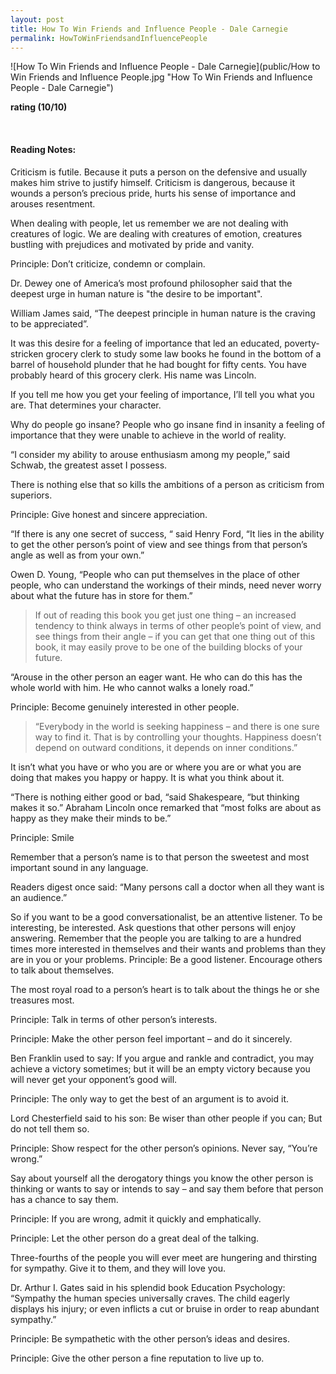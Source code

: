 ```yaml
---
layout: post
title: How To Win Friends and Influence People - Dale Carnegie
permalink: HowToWinFriendsandInfluencePeople
---
```


![How To Win Friends and Influence People - Dale Carnegie](public/How to Win Friends and Influence People.jpg "How To Win Friends and Influence People - Dale Carnegie")

**rating (10/10)**

<br>


#### Reading Notes:

Criticism is futile. Because it puts a person on the defensive and usually makes him strive to justify himself. Criticism is dangerous, because it wounds a person’s precious pride, hurts his sense of importance and arouses resentment. 
 
When dealing with people, let us remember we are not dealing with creatures of logic. We are dealing with creatures of emotion, creatures bustling with prejudices and motivated by pride and vanity.  

Principle: Don’t criticize, condemn or complain. 

Dr. Dewey one of America’s most profound philosopher said that the deepest urge in human nature is "the desire to be important". 

William James said, “The deepest principle in human nature is the craving to be appreciated”. 

It was this desire for a feeling of importance that led an educated, poverty-stricken grocery clerk to study some law books he found in the bottom of a barrel of household plunder that he had bought for fifty cents. You have probably heard of this grocery clerk. His name was Lincoln.

If you tell me how you get your feeling of importance, I’ll tell you what you are. That determines your character.

Why do people go insane? People who go insane find in insanity a feeling of importance that they were unable to achieve in the world of reality.

“I consider my ability to arouse enthusiasm among my people,” said Schwab, the greatest asset I possess.

There is nothing else that so kills the ambitions of a person as criticism from superiors.

Principle: Give honest and sincere appreciation.

“If there is any one secret of success, “ said Henry Ford, “It lies in the ability to get the other person’s point of view and see things from that person’s angle as well as from your own.”

Owen D. Young, “People who can put themselves in the place of other people, who can understand the workings of their minds, need never worry about what the future has in store for them.”

> If out of reading this book you get just one thing – an increased tendency to think always in terms of other people’s point of view, and see things from their angle – if you can get that one thing out of this book, it may easily prove to be one of the building blocks of your future. 

“Arouse in the other person an eager want. He who can do this has the whole world with him. He who cannot walks a lonely road.”

Principle: Become genuinely interested in other people.

> “Everybody in the world is seeking happiness – and there is one sure way to find it. That is by controlling your thoughts. Happiness doesn’t depend on outward conditions, it depends on inner conditions.”

It isn’t what you have or who you are or where you are or what you are doing that makes you happy or happy. It is what you think about it. 

“There is nothing either good or bad, “said Shakespeare, “but thinking makes it so.”
Abraham Lincoln once remarked that “most folks are about as happy as they make their minds to be.”

Principle: Smile

Remember that a person’s name is to that person the sweetest and most important sound in any language. 

Readers digest once said: “Many persons call a doctor when all they want is an audience.”

So if you want to be a good conversationalist, be an attentive listener. To be interesting, be interested. Ask questions that other persons will enjoy answering.
Remember that the people you are talking to are a hundred times more interested in themselves and their wants and problems than they are in you or your problems.
Principle: Be a good listener. Encourage others to talk about themselves. 

The most royal road to a person’s heart is to talk about the things he or she treasures most.

Principle: Talk in terms of other person’s interests.

Principle: Make the other person feel important – and do it sincerely.

Ben Franklin used to say: 
If you argue and rankle and contradict, you may achieve a victory sometimes; but it will be an empty victory because you will never get your opponent’s good will. 

Principle: The only way to get the best of an argument is to avoid it.

Lord Chesterfield said to his son:
Be wiser than other people if you can; But do not tell them so.

Principle: Show respect for the other person’s opinions. Never say, “You’re wrong.”

Say about yourself all the derogatory things you know the other person is thinking or wants to say or intends to say – and say them before that person has a chance to say them.

Principle: If you are wrong, admit it quickly and emphatically.

Principle: Let the other person do a great deal of the talking.

Three-fourths of the people you will ever meet are hungering and thirsting for sympathy. Give it to them, and they will love you.

Dr. Arthur I. Gates said in his splendid book Education Psychology: “Sympathy the human species universally craves. The child eagerly displays his injury; or even inflicts a cut or bruise in order to reap abundant sympathy.”

Principle: Be sympathetic with the other person’s ideas and desires.

Principle: Give the other person a fine reputation to live up to.

